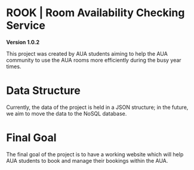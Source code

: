 # ROOK | Room Availability Checking Service

**Version 1.0.2**

This project was created by AUA students aiming to help the AUA community to use the AUA rooms more efficiently during the busy year times.

# Data Structure
Currently, the data of the project is held in a JSON structure; in the future, we aim to move the data to the NoSQL database. 

# Final Goal
The final goal of the project is to have a working website which will help AUA students to book and manage their bookings within the AUA.

